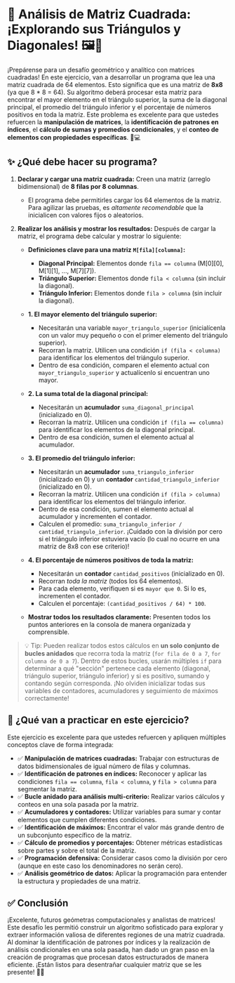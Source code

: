# 📐 Análisis de Matriz Cuadrada: ¡Explorando sus Triángulos y Diagonales! 🖼️🔢

¡Prepárense para un desafío geométrico y analítico con matrices cuadradas! En este ejercicio, van a desarrollar un programa que lea una matriz cuadrada de 64 elementos. Esto significa que es una matriz de **8x8** (ya que 8 \* 8 = 64). Su algoritmo deberá procesar esta matriz para encontrar el mayor elemento en el triángulo superior, la suma de la diagonal principal, el promedio del triángulo inferior y el porcentaje de números positivos en toda la matriz. Este problema es excelente para que ustedes refuercen la **manipulación de matrices**, la **identificación de patrones en índices**, el **cálculo de sumas y promedios condicionales**, y el **conteo de elementos con propiedades específicas**. 🧠💻

## ✨ ¿Qué debe hacer su programa?

1.  **Declarar y cargar una matriz cuadrada:** Creen una matriz (arreglo bidimensional) de **8 filas por 8 columnas**.

    - El programa debe permitirles cargar los 64 elementos de la matriz. Para agilizar las pruebas, es _altamente recomendable_ que la inicialicen con valores fijos o aleatorios.

2.  **Realizar los análisis y mostrar los resultados:** Después de cargar la matriz, el programa debe calcular y mostrar lo siguiente:

    - **Definiciones clave para una matriz `M[fila][columna]`:**

      - **Diagonal Principal:** Elementos donde `fila == columna` (M[0][0], M[1][1], ..., M[7][7]).
      - **Triángulo Superior:** Elementos donde `fila < columna` (sin incluir la diagonal).
      - **Triángulo Inferior:** Elementos donde `fila > columna` (sin incluir la diagonal).

    - **1. El mayor elemento del triángulo superior:**

      - Necesitarán una variable `mayor_triangulo_superior` (inicialícenla con un valor muy pequeño o con el primer elemento del triángulo superior).
      - Recorran la matriz. Utilicen una condición `if (fila < columna)` para identificar los elementos del triángulo superior.
      - Dentro de esa condición, comparen el elemento actual con `mayor_triangulo_superior` y actualícenlo si encuentran uno mayor.

    - **2. La suma total de la diagonal principal:**

      - Necesitarán un **acumulador** `suma_diagonal_principal` (inicializado en 0).
      - Recorran la matriz. Utilicen una condición `if (fila == columna)` para identificar los elementos de la diagonal principal.
      - Dentro de esa condición, sumen el elemento actual al acumulador.

    - **3. El promedio del triángulo inferior:**

      - Necesitarán un **acumulador** `suma_triangulo_inferior` (inicializado en 0) y un **contador** `cantidad_triangulo_inferior` (inicializado en 0).
      - Recorran la matriz. Utilicen una condición `if (fila > columna)` para identificar los elementos del triángulo inferior.
      - Dentro de esa condición, sumen el elemento actual al acumulador y incrementen el contador.
      - Calculen el promedio: `suma_triangulo_inferior / cantidad_triangulo_inferior`. ¡Cuidado con la división por cero si el triángulo inferior estuviera vacío (lo cual no ocurre en una matriz de 8x8 con ese criterio)!

    - **4. El porcentaje de números positivos de toda la matriz:**

      - Necesitarán un **contador** `cantidad_positivos` (inicializado en 0).
      - Recorran _toda la matriz_ (todos los 64 elementos).
      - Para cada elemento, verifiquen si es `mayor que 0`. Si lo es, incrementen el contador.
      - Calculen el porcentaje: `(cantidad_positivos / 64) * 100`.

    - **Mostrar todos los resultados claramente:** Presenten todos los puntos anteriores en la consola de manera organizada y comprensible.

> 💡 Tip: Pueden realizar todos estos cálculos en **un solo conjunto de bucles anidados** que recorra toda la matriz (`for fila de 0 a 7`, `for columna de 0 a 7`). Dentro de estos bucles, usarán múltiples `if` para determinar a qué "sección" pertenece cada elemento (diagonal, triángulo superior, triángulo inferior) y si es positivo, sumando y contando según corresponda. ¡No olviden inicializar todas sus variables de contadores, acumuladores y seguimiento de máximos correctamente!

## 🧠 ¿Qué van a practicar en este ejercicio?

Este ejercicio es excelente para que ustedes refuercen y apliquen múltiples conceptos clave de forma integrada:

- ✅ **Manipulación de matrices cuadradas:** Trabajar con estructuras de datos bidimensionales de igual número de filas y columnas.
- ✅ **Identificación de patrones en índices:** Reconocer y aplicar las condiciones `fila == columna`, `fila < columna`, y `fila > columna` para segmentar la matriz.
- ✅ **Bucle anidado para análisis multi-criterio:** Realizar varios cálculos y conteos en una sola pasada por la matriz.
- ✅ **Acumuladores y contadores:** Utilizar variables para sumar y contar elementos que cumplen diferentes condiciones.
- ✅ **Identificación de máximos:** Encontrar el valor más grande dentro de un subconjunto específico de la matriz.
- ✅ **Cálculo de promedios y porcentajes:** Obtener métricas estadísticas sobre partes y sobre el total de la matriz.
- ✅ **Programación defensiva:** Considerar casos como la división por cero (aunque en este caso los denominadores no serán cero).
- ✅ **Análisis geométrico de datos:** Aplicar la programación para entender la estructura y propiedades de una matriz.

## ✅ Conclusión

¡Excelente, futuros geómetras computacionales y analistas de matrices! Este desafío les permitió construir un algoritmo sofisticado para explorar y extraer información valiosa de diferentes regiones de una matriz cuadrada. Al dominar la identificación de patrones por índices y la realización de análisis condicionales en una sola pasada, han dado un gran paso en la creación de programas que procesan datos estructurados de manera eficiente. ¡Están listos para desentrañar cualquier matriz que se les presente! 🚀✨
